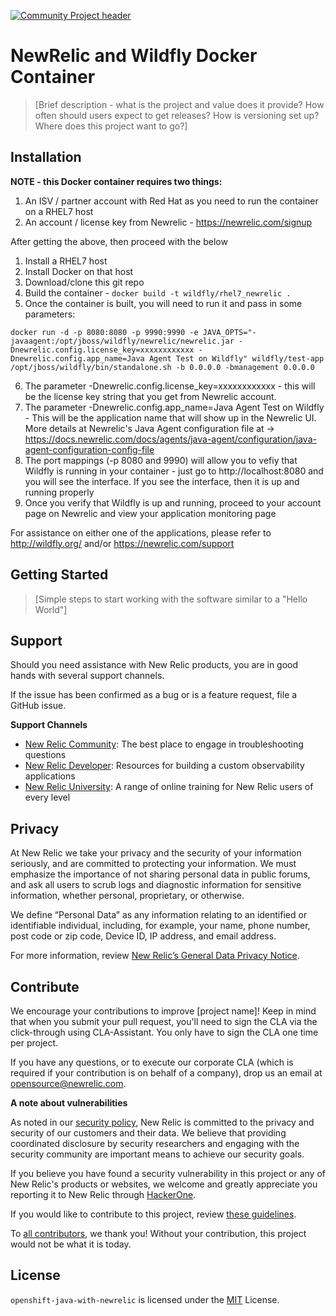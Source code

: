 [![Community Project header](https://github.com/newrelic/open-source-office/raw/master/examples/categories/images/Community_Project.png)](https://github.com/newrelic/open-source-office/blob/master/examples/categories/index.md#community-project)

# NewRelic and Wildfly Docker Container

>[Brief description - what is the project and value does it provide? How often should users expect to get releases? How is versioning set up? Where does this project want to go?]

## Installation

**NOTE - this Docker container requires two things:**

1. An ISV / partner account with Red Hat as you need to run the container on a RHEL7 host
2. An account / license key from Newrelic - https://newrelic.com/signup

After getting the above, then proceed with the below

1. Install a RHEL7 host
2. Install Docker on that host
3. Download/clone this git repo
4. Build the container - `docker build -t wildfly/rhel7_newrelic .`
5. Once the container is built, you will need to run it and pass in some parameters:

`docker run -d -p 8080:8080 -p 9990:9990 -e JAVA_OPTS="-javaagent:/opt/jboss/wildfly/newrelic/newrelic.jar -Dnewrelic.config.license_key=xxxxxxxxxxxx -Dnewrelic.config.app_name=Java Agent Test on Wildfly" wildfly/test-app /opt/jboss/wildfly/bin/standalone.sh -b 0.0.0.0 -bmanagement 0.0.0.0`

6. The parameter -Dnewrelic.config.license_key=xxxxxxxxxxxx - this will be the license key string that you get from Newrelic account.
7. The parameter  -Dnewrelic.config.app_name=Java Agent Test on Wildfly - This will be the application name that will show up in the Newrelic UI. More details at Newrelic's Java Agent configuration file at ->
https://docs.newrelic.com/docs/agents/java-agent/configuration/java-agent-configuration-config-file
8. The port mappings (-p 8080 and 9990) will allow you to vefiy that Wildfly is running in your container - just go to http://localhost:8080 and you will see the interface. If you see the interface, then it is up and running properly
9. Once you verify that Wildfly is up and running, proceed to your account page on Newrelic and view your application monitoring page

For assistance on either one of the applications, please refer to http://wildfly.org/ and/or https://newrelic.com/support

## Getting Started
>[Simple steps to start working with the software similar to a "Hello World"]

## Support

Should you need assistance with New Relic products, you are in good hands with several support channels.

If the issue has been confirmed as a bug or is a feature request, file a GitHub issue.

**Support Channels**

* [New Relic Community](https://discuss.newrelic.com/tags/javaagent): The best place to engage in troubleshooting questions
* [New Relic Developer](https://developer.newrelic.com/): Resources for building a custom observability applications
* [New Relic University](https://learn.newrelic.com/): A range of online training for New Relic users of every level

## Privacy
At New Relic we take your privacy and the security of your information seriously, and are committed to protecting your information. We must emphasize the importance of not sharing personal data in public forums, and ask all users to scrub logs and diagnostic information for sensitive information, whether personal, proprietary, or otherwise.

We define “Personal Data” as any information relating to an identified or identifiable individual, including, for example, your name, phone number, post code or zip code, Device ID, IP address, and email address.

For more information, review [New Relic’s General Data Privacy Notice](https://newrelic.com/termsandconditions/privacy).

## Contribute

We encourage your contributions to improve [project name]! Keep in mind that when you submit your pull request, you'll need to sign the CLA via the click-through using CLA-Assistant. You only have to sign the CLA one time per project.

If you have any questions, or to execute our corporate CLA (which is required if your contribution is on behalf of a company), drop us an email at opensource@newrelic.com.

**A note about vulnerabilities**

As noted in our [security policy](../../security/policy), New Relic is committed to the privacy and security of our customers and their data. We believe that providing coordinated disclosure by security researchers and engaging with the security community are important means to achieve our security goals.

If you believe you have found a security vulnerability in this project or any of New Relic's products or websites, we welcome and greatly appreciate you reporting it to New Relic through [HackerOne](https://hackerone.com/newrelic).

If you would like to contribute to this project, review [these guidelines](./CONTRIBUTING.md).

To [all contributors](https://github.com/newrelic/openshift-java-with-newrelic/graphs/contributors), we thank you!  Without your contribution, this project would not be what it is today.

## License
`openshift-java-with-newrelic` is licensed under the [MIT](https://mit-license.org/) License.
